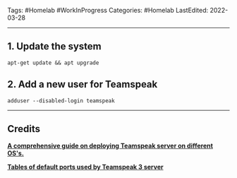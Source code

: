 Tags: #Homelab #WorkInProgress
Categories: #Homelab 
LastEdited: 2022-03-28

---

## 1. Update the system
```shell
apt-get update && apt upgrade
```

## 2. Add a new user for Teamspeak
```shell
adduser --disabled-login teamspeak
```

---

## Credits
[**A comprehensive guide on deploying Teamspeak server on different OS's.**](https://www.hostinger.com/tutorials/how-to-make-a-teamspeak-3-server/#How_to_Make_a_TeamSpeak_3_Server_on_Ubuntu_1604)

[**Tables of default ports used by Teamspeak 3 server**](https://support.teamspeak.com/hc/en-us/articles/360002712257-Which-ports-does-the-TeamSpeak-3-server-use-)
